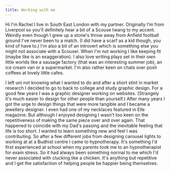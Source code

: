 ```yaml
---
title: Working with me
---
```

Hi I'm Rachel I live in South East London with my partner. Originally I'm from Liverpool so you'll definitely hear a bit of a Scouse twang to my accent. Weirdly even though I grew up  a stone's throw away from Anfield football ground I've never been to a match. (I did have a scarf as a kid though, you kind of have to.) I'm also a bit of an  introvert which is something else you might not associate with a Scouser. When I'm not working I like keeping fit (maybe like is an exaggeration). I also love writing plays set in their own little worlds like a sausage factory (that was an interesting summer job), an ice cream van or a supermarket.  I'm also rather keen on chats over posh coffees at lovely little cafes.

I left uni not knowing what I wanted to do and after a short stint in market research I decided to go to back to college and study graphic design. For a good few years I was a graphic designer working on websites. (Strangely it's much easier to design for other people than yourself.) After many years I got the urge to design things that were more tangible and I became a jewellery designer. I even had one of my necklaces featured in Elle magazine.  But although I enjoyed designing I wasn't too keen on the repetitiveness of making the same piece over and over again. That happened to coincide with my Dad's passing and the inevitable feeling that life is too short. I wanted to learn something new and feel I was contributing. So after a few different jobs from designing carousel lights to working at at a Budhist centre I came to hypnotherapy. It's something I'd first experienced at school when my parents took me to an hypnotherapist for exam stress. So it had always been something normal to me which I'd never associated with clucking like a chicken. It's anything but repetitive and I get the satisfaction of helping people be happier being themselves.
